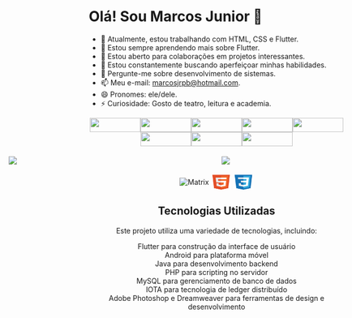 # Olá! Sou Marcos Junior 👋

- 🔭 Atualmente, estou trabalhando com HTML, CSS e Flutter.
- 🌱 Estou sempre aprendendo mais sobre Flutter.
- 👯 Estou aberto para colaborações em projetos interessantes.
- 🤔 Estou constantemente buscando aperfeiçoar minhas habilidades.
- 💬 Pergunte-me sobre desenvolvimento de sistemas.
- 📫 Meu e-mail: marcosjrpb@hotmail.com.
- 😄 Pronomes: ele/dele.
- ⚡ Curiosidade: Gosto de teatro, leitura e academia.

<div align="center">
  <div style="display: flex; flex-wrap: wrap; justify-content: center;">
    <img src="https://img.shields.io/badge/Flutter-02569B?style=for-the-badge&logo=flutter&logoColor=white" width="100" height="28"/>
    <img src="https://img.shields.io/badge/Android-3DDC84?style=for-the-badge&logo=android&logoColor=white" width="100" height="28"/>
    <img src="https://img.shields.io/badge/Java-ED8B00?style=for-the-badge&logo=openjdk&logoColor=white" width="100" height="28"/>
    <img src="https://img.shields.io/badge/PHP-777BB4?style=for-the-badge&logo=php&logoColor=white" width="100" height="28"/>
    <img src="https://img.shields.io/badge/MySQL-00000F?style=for-the-badge&logo=mysql&logoColor=white" width="100" height="28"/> 
    <img src="https://img.shields.io/badge/iota-131F37?style=for-the-badge&logo=iota&logoColor=white" width="100" height="28"/>  
    <img src="https://aleen42.github.io/badges/src/photoshop.svg" width="100" height="28"/>
    <img src="https://aleen42.github.io/badges/src/dreamweaver.svg" width="100" height="28"/>
  </div>

  <div style="margin-top: 20px; display: flex; justify-content: center;">
    <div style="display: flex; flex-direction: column;"> 
      <img src="https://github-readme-stats.vercel.app/api?username=marcosjrpb&theme=blue-green" style="width: 400px;">
    </div>
    <div style="display: flex; flex-direction: column; justify-content: space-between; margin-left: 20px;">
      <img src="https://github-readme-stats.vercel.app/api/top-langs/?username=marcosjrpb&theme=blue-green" style="width: 400px;">
    </div>
  </div>

  <div align="center" style="display: inline_block; margin-top: 20px;"> 
    <img align="center" alt="Matrix" height="30" width="40" src="https://img.shields.io/badge/matrix-000000?style=for-the-badge&logo=Matrix&logoColor=white">  
    <img align="center" alt="HTML5" height="30" width="40" src="https://raw.githubusercontent.com/devicons/devicon/master/icons/html5/html5-original.svg">
    <img align="center" alt="CSS3" height="30" width="40" src="https://raw.githubusercontent.com/devicons/devicon/master/icons/css3/css3-original.svg"> 
  </div>

  <div align="center" style="margin-top: 20px;">
    <h2> Tecnologias Utilizadas </h2>
    <p> Este projeto utiliza uma variedade de tecnologias, incluindo:</p>
    <ul style="list-style-type: none; padding: 0;">
      <li>Flutter para construção da interface de usuário</li>
      <li>Android para plataforma móvel</li>
      <li>Java para desenvolvimento backend</li>
      <li>PHP para scripting no servidor</li>
      <li>MySQL para gerenciamento de banco de dados</li>
      <li>IOTA para tecnologia de ledger distribuído</li>
      <li>Adobe Photoshop e Dreamweaver para ferramentas de design e desenvolvimento</li>
    </ul>
  </div>
</div>

</div>


